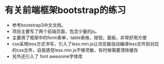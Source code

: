 # 有关前端框架bootstrap的练习

- 参考bootstrap3中文文档，[](https://v3.bootcss.com/css/)
- 项目主要写了两个前端页面，包含少量的js。
- 主要用了框架中的form表单，table表格，按钮，面板，非常好用方便
- css采用less方式书写，引入了less.min.js让浏览器自动编译less文件到对应的css文件，自我感觉less.min.js不够灵敏，有时候需要清除缓存
- 另外还引入了 font awesome字体库